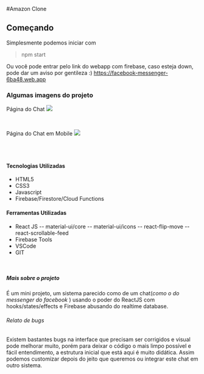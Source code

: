 #Amazon Clone

## Começando

Simplesmente podemos iniciar com

> npm start

Ou você pode entrar pelo link do webapp com firebase, caso esteja down, pode dar um aviso por gentileza :)
https://facebook-messenger-6ba48.web.app

### Algumas imagens do projeto

Página do Chat
[![](https://imgur.com/b6y8q1u.png)](https://imgur.com/b6y8q1u.png)

<br />

Página do Chat em Mobile
[![](https://imgur.com/ZKNp2nB.png)](https://imgur.com/ZKNp2nB.png)

<br /><br />

#### Tecnologias Utilizadas

-   HTML5
-   CSS3
-   Javascript
-   Firebase/Firestore/Cloud Functions

#### Ferramentas Utilizadas

-   React JS
    -- material-ui/core
    -- material-ui/icons
    -- react-flip-move
    -- react-scrollable-feed
-   Firebase Tools
-   VSCode
-   GIT

<br />

##### Mais sobre o projeto

É um mini projeto, um sistema parecido como de um chat(_como o do messenger do facebook_ ) usando o poder do ReactJS com hooks/states/effects e Firebase abusando do realtime database.

###### _Relato de bugs_

Existem bastantes bugs na interface que precisam ser corrigidos e visual pode melhorar muito, porém para deixar o código o mais limpo possível e fácil entendimento, a estrutura inicial que está aqui é muito didática. Assim podemos customizar depois do jeito que queremos ou integrar este chat em outro sistema.
